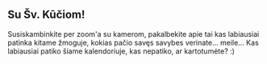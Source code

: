 ## Su Šv. Kūčiom!
Susiskambinkite per zoom'a su kamerom, pakalbekite apie tai kas labiausiai patinka kitame žmoguje, kokias pačio savęs savybes verinate... meile... Kas labiausiai patiko šiame kalendoriuje, kas nepatiko, ar kartotumėte? :)
